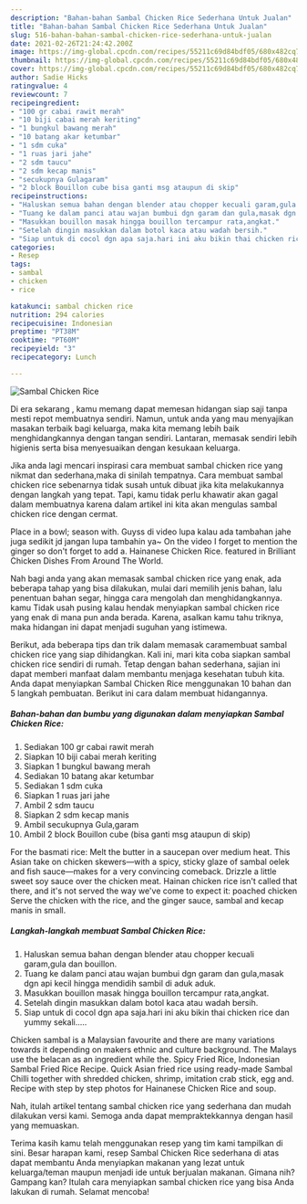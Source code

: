 ```yaml
---
description: "Bahan-bahan Sambal Chicken Rice Sederhana Untuk Jualan"
title: "Bahan-bahan Sambal Chicken Rice Sederhana Untuk Jualan"
slug: 516-bahan-bahan-sambal-chicken-rice-sederhana-untuk-jualan
date: 2021-02-26T21:24:42.200Z
image: https://img-global.cpcdn.com/recipes/55211c69d84bdf05/680x482cq70/sambal-chicken-rice-foto-resep-utama.jpg
thumbnail: https://img-global.cpcdn.com/recipes/55211c69d84bdf05/680x482cq70/sambal-chicken-rice-foto-resep-utama.jpg
cover: https://img-global.cpcdn.com/recipes/55211c69d84bdf05/680x482cq70/sambal-chicken-rice-foto-resep-utama.jpg
author: Sadie Hicks
ratingvalue: 4
reviewcount: 7
recipeingredient:
- "100 gr cabai rawit merah"
- "10 biji cabai merah keriting"
- "1 bungkul bawang merah"
- "10 batang akar ketumbar"
- "1 sdm cuka"
- "1 ruas jari jahe"
- "2 sdm taucu"
- "2 sdm kecap manis"
- "secukupnya Gulagaram"
- "2 block Bouillon cube bisa ganti msg ataupun di skip"
recipeinstructions:
- "Haluskan semua bahan dengan blender atau chopper kecuali garam,gula dan bouillon."
- "Tuang ke dalam panci atau wajan bumbui dgn garam dan gula,masak dgn api kecil hingga mendidih sambil di aduk aduk."
- "Masukkan bouillon masak hingga bouillon tercampur rata,angkat."
- "Setelah dingin masukkan dalam botol kaca atau wadah bersih."
- "Siap untuk di cocol dgn apa saja.hari ini aku bikin thai chicken rice dan yummy sekali....."
categories:
- Resep
tags:
- sambal
- chicken
- rice

katakunci: sambal chicken rice 
nutrition: 294 calories
recipecuisine: Indonesian
preptime: "PT38M"
cooktime: "PT60M"
recipeyield: "3"
recipecategory: Lunch

---
```



![Sambal Chicken Rice](https://img-global.cpcdn.com/recipes/55211c69d84bdf05/680x482cq70/sambal-chicken-rice-foto-resep-utama.jpg)

Di era  sekarang , kamu memang dapat memesan hidangan siap saji tanpa mesti repot membuatnya sendiri. Namun, untuk anda yang mau menyajikan masakan terbaik bagi keluarga, maka kita memang lebih baik menghidangkannya dengan tangan sendiri. Lantaran, memasak sendiri lebih higienis serta bisa menyesuaikan dengan kesukaan keluarga.

Jika anda lagi mencari inspirasi cara membuat sambal chicken rice yang nikmat dan sederhana,maka di sinilah tempatnya. Cara membuat sambal chicken rice  sebenarnya tidak susah untuk dibuat jika kita melakukannya dengan langkah yang tepat. Tapi, kamu tidak perlu khawatir akan gagal dalam membuatnya 
karena dalam artikel ini kita akan mengulas sambal chicken rice dengan cermat.  

Place in a bowl; season with. Guyss di video lupa kalau ada tambahan jahe juga sedikit jd jangan lupa tambahin ya~ On the video I forget to mention the ginger so don&#39;t forget to add a. Hainanese Chicken Rice. featured in Brilliant Chicken Dishes From Around The World.

Nah bagi anda yang akan memasak sambal chicken rice yang enak, ada beberapa tahap yang bisa dilakukan, mulai dari memilih jenis bahan, lalu penentuan bahan segar, hingga cara mengolah dan menghidangkannya. kamu Tidak usah pusing kalau hendak menyiapkan sambal chicken rice yang enak di mana pun anda berada. Karena, asalkan kamu  tahu triknya, maka hidangan ini dapat menjadi suguhan yang istimewa.

Berikut, ada beberapa tips dan trik dalam memasak caramembuat sambal chicken rice yang siap dihidangkan. Kali ini, mari kita coba siapkan sambal chicken rice sendiri di rumah. Tetap dengan bahan sederhana, sajian ini dapat memberi manfaat dalam membantu menjaga kesehatan tubuh kita. Anda dapat menyiapkan Sambal Chicken Rice menggunakan 10 bahan dan 5 langkah pembuatan. Berikut ini cara dalam membuat hidangannya.

<!--inarticleads1-->

##### Bahan-bahan dan bumbu yang digunakan dalam menyiapkan Sambal Chicken Rice:

1. Sediakan 100 gr cabai rawit merah
1. Siapkan 10 biji cabai merah keriting
1. Siapkan 1 bungkul bawang merah
1. Sediakan 10 batang akar ketumbar
1. Sediakan 1 sdm cuka
1. Siapkan 1 ruas jari jahe
1. Ambil 2 sdm taucu
1. Siapkan 2 sdm kecap manis
1. Ambil secukupnya Gula,garam
1. Ambil 2 block Bouillon cube (bisa ganti msg ataupun di skip)


For the basmati rice: Melt the butter in a saucepan over medium heat. This Asian take on chicken skewers—with a spicy, sticky glaze of sambal oelek and fish sauce—makes for a very convincing comeback. Drizzle a little sweet soy sauce over the chicken meat. Hainan chicken rice isn&#39;t called that there, and it&#39;s not served the way we&#39;ve come to expect it: poached chicken Serve the chicken with the rice, and the ginger sauce, sambal and kecap manis in small. 

<!--inarticleads2-->

##### Langkah-langkah membuat Sambal Chicken Rice:

1. Haluskan semua bahan dengan blender atau chopper kecuali garam,gula dan bouillon.
1. Tuang ke dalam panci atau wajan bumbui dgn garam dan gula,masak dgn api kecil hingga mendidih sambil di aduk aduk.
1. Masukkan bouillon masak hingga bouillon tercampur rata,angkat.
1. Setelah dingin masukkan dalam botol kaca atau wadah bersih.
1. Siap untuk di cocol dgn apa saja.hari ini aku bikin thai chicken rice dan yummy sekali.....


Chicken sambal is a Malaysian favourite and there are many variations towards it depending on makers ethnic and culture background. The Malays use the belacan as an ingredient while the. Spicy Fried Rice, Indonesian Sambal Fried Rice Recipe. Quick Asian fried rice using ready-made Sambal Chilli together with shredded chicken, shrimp, imitation crab stick, egg and. Recipe with step by step photos for Hainanese Chicken Rice and soup. 

Nah, itulah artikel tentang  sambal chicken rice  yang sederhana dan mudah dilakukan versi kami. Semoga anda dapat mempraktekkannya dengan hasil yang memuaskan. 

Terima kasih kamu telah menggunakan resep yang tim kami tampilkan di sini. Besar harapan kami, resep  Sambal Chicken Rice sederhana di atas dapat membantu Anda menyiapkan makanan yang lezat untuk keluarga/teman maupun menjadi ide untuk berjualan makanan. Gimana nih? Gampang kan? Itulah cara menyiapkan sambal chicken rice yang bisa Anda lakukan di rumah. Selamat mencoba!

